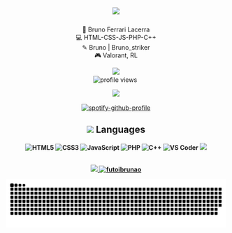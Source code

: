 <h1 align="center">
  <a href="https://github.com/DenverCoder1/readme-typing-svg"><img src="https://readme-typing-svg.herokuapp.com?font=Consolas&color=cyan&size=25&center=true&vCenter=true&width=600&height=100&lines=bruno..&hearts;++;web+developer,;Love+to+explore+the+dev-verse..<3"></a>
</h1>
<div align="center">
👤 Bruno Ferrari Lacerra <br />
💻 HTML-CSS-JS-PHP-C++ <br />
✎ Bruno | Bruno_striker <br />
🎮 Valorant, RL <br />

 


<a href="https://www.instagram.com/brlacerra/" target="_blank"><img src="https://img.shields.io/badge/Instagram-E4405F?style=for-the-badge&logo=instagram&logoColor=white" target="_blank"></a><br>
 ![profile views](https://komarev.com/ghpvc/?username=futoibrunao&color=00BFFF&style=flat-square)&nbsp;
<div/>
 
  <img src="https://user-images.githubusercontent.com/73097560/115834477-dbab4500-a447-11eb-908a-139a6edaec5c.gif"><br>
  
[![spotify-github-profile](https://spotify-github-profile.vercel.app/api/view?uid=pauloh_ferrari&cover_image=true&theme=default&show_offline=false&background_color=121212&bar_color_cover=true)](https://github.com/kittinan/spotify-github-profile)
 



 ## <img src="https://media2.giphy.com/media/QssGEmpkyEOhBCb7e1/giphy.gif?cid=ecf05e47a0n3gi1bfqntqmob8g9aid1oyj2wr3ds3mg700bl&rid=giphy.gif" width ="25"><b> Languages
![HTML5](https://img.shields.io/badge/HTML5%20-%23E34F26.svg?style=for-the-badge&logo=html5&logoColor=white)
![CSS3](https://img.shields.io/badge/CSS%20-%231572B6.svg?style=for-the-badge&logo=css3&logoColor=white)
![JavaScript](https://img.shields.io/badge/JavaScript%20-%23F7DF1E.svg?style=for-the-badge&logo=javascript&logoColor=black)
![PHP](https://img.shields.io/badge/PHP%20-777BB3.svg?style=for-the-badge&logo=php&logoColor=black)
![C++](https://img.shields.io/badge/C++%20-%2300599C.svg?style=for-the-badge&logo=c%2B%2B&logoColor=white)
![VS Coder](https://img.shields.io/badge/Visual%20Studio%20Code-0078d7.svg?style=for-the-badge&logo=visual-studio-code&logoColor=white)
  <img src="https://user-images.githubusercontent.com/73097560/115834477-dbab4500-a447-11eb-908a-139a6edaec5c.gif"><br><br>
  
  

 

<div>
 
  <p align="center">

<p align="center">
<a href="https://github.com/futoibrunao">
  <img src="https://github-readme-stats.vercel.app/api?username=futoibrunao&include_all_commits=true&count_private=true&show_icons=true&line_height=20&title_color=00BFFF&icon_color=2234AE&text_color=D3D3D3&bg_color=0,000000,191970,4B0082" height="180em"/>
  <img src="https://github-readme-stats.vercel.app/api/top-langs?username=futoibrunao&show_icons=true&locale=en&layout=compact&line_height=20&title_color=00BFFF&icon_color=2234AE&text_color=D3D3D3&bg_color=0,000000,191970,4B0082" height="180em"  alt="futoibrunao"/>
  </a>
</div>
 
 <div align="center">
  <a href="https://1999azzar.github.io/1999AZZAR/">
  <img  src="https://github.com/1999AZZAR/1999AZZAR/blob/main/resources/img/grid-snake.svg"
       alt="snake" /></a>
</div>
 
